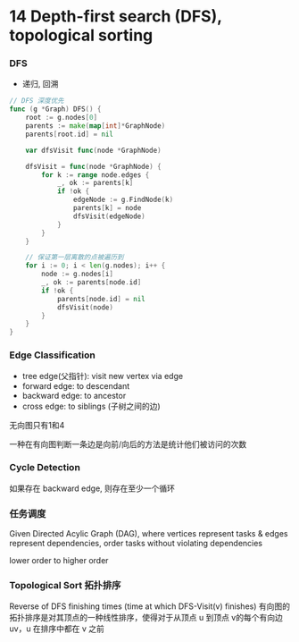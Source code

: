 # 14 Depth-first search (DFS), topological sorting

### DFS
- 递归, 回溯

```go
// DFS 深度优先
func (g *Graph) DFS() {
	root := g.nodes[0]
	parents := make(map[int]*GraphNode)
	parents[root.id] = nil

	var dfsVisit func(node *GraphNode)

	dfsVisit = func(node *GraphNode) {
		for k := range node.edges {
			_, ok := parents[k]
			if !ok {
				edgeNode := g.FindNode(k)
				parents[k] = node
				dfsVisit(edgeNode)
			}
		}
	}

	// 保证第一层离散的点被遍历到
	for i := 0; i < len(g.nodes); i++ {
		node := g.nodes[i]
		_, ok := parents[node.id]
		if !ok {
			parents[node.id] = nil
			dfsVisit(node)
		}
	}
}
```

### Edge Classification
- tree edge(父指针): visit new vertex via edge
- forward edge: to descendant
- backward edge: to ancestor
- cross edge: to siblings (子树之间的边)

无向图只有1和4

一种在有向图判断一条边是向前/向后的方法是统计他们被访问的次数

### Cycle Detection

如果存在 backward edge, 则存在至少一个循环

### 任务调度
Given Directed Acylic Graph (DAG), where vertices represent tasks & edges represent dependencies, order tasks without violating dependencies

lower order to higher order

### Topological Sort 拓扑排序
Reverse of DFS finishing times (time at which DFS-Visit(v) finishes)
有向图的拓扑排序是对其顶点的一种线性排序，使得对于从顶点 u 到顶点 v的每个有向边 uv，u 在排序中都在 v 之前